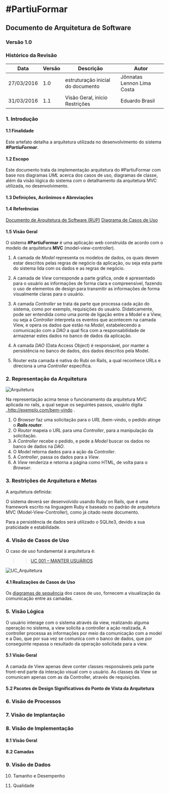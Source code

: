 <h1>#PartiuFormar</h1>

## **Documento de Arquitetura de Software**

### **Versão 1.0**

### Histórico da Revisão
Data|Versão|Descrição|Autor
-----|------|---------|-------
27/03/2016|1.0|estruturação inicial do documento|Jônnatas Lennon Lima Costa
31/03/2016|1.1|Visão Geral, inicio Restrições|Eduardo Brasil 
### 1. Introdução         
#### 1.1 Finalidade    
Este artefato detalha a arquitetura utilizada no desenvolvimento do sistema <strong><em>#PartiuFormar</em></strong>. 

#### 1.2 Escopo 
Este documento trata da implementação arquitetura do #PartiuFormar com base nos diagramas <em>UML</em> acerca dos casos de uso, diagramas de classe, além da visão lógica do sistema com o detalhamento da arquitetura MVC utilizada, no desenvolvimento.

#### 1.3 Definições, Acrônimos e Abreviações     

#### 1.4 Referências     
[Documento de Arquitetura de Software (RUP)](http://www.wthreex.com/rup/process/artifact/ar_sadoc.htm)
[Diagrama de Casos de Uso](https://github.com/vitornere/partiuformar/wiki/Diagrama-de-Casos-de-Uso)

#### 1.5 Visão Geral 

O sistema **#PartiuFormar** é uma aplicação web construída de acordo com o modelo de arquitetura **MVC** (model-view-controller).

1. A camada de _Model_ representa os modelos de dados, os quais devem estar descritos pelas regras de negócio da aplicação, ou seja esta parte do sistema lida com os dados e as regras de negócio.

2. A camada de _View_ corresponde a parte gráfica, onde é apresentado para o usuário as informações de forma clara e compreensível, fazendo o uso de elementos de design para transmitir as informações de forma visualmente claras para o usuário.

3. A camada _Controller_ se trata da parte que processa cada ação do sistema, como por exemplo, requisições do usuário. Didaticamente, pode ser entendida como uma ponte de ligação entre a Model e a View, ou seja a _Controller_ interpreta os eventos que acontecem na camada View, e opera os dados que estão na _Model_, estabelecendo a comunicação com a _DAO_ a qual fica com a responsabilidade de armazenar estes dados no banco de dados da aplicação.

4. A camada _DAO_ (Data Access Object) é responsável, por manter a persistência no banco de dados, dos dados descritos pela Model.

5. Router esta camada é nativa do Rubi on Rails, a qual reconhece URLs e direciona a uma _Controller_ especifica.

### 2. Representação da Arquitetura
![Arquitetura](http://i.imgur.com/BxSbwTs.png)

Na representação acima tense o funcionamento da arquitetura MVC aplicada no rails, a qual segue os seguintes passos, usuário digita _http://exemplo.com/bem-vindo .

1. O _Browser_ faz uma solicitação para o _URL_ /bem-vindo, o pedido atinge o <em><strong>Rails router</strong></em>.
2. O _Router_ mapeia o URL para uma _Controller_, para a manipulação da solicitação.
3. A _Controller_ recebe o pedido, e pede a _Model_ buscar os dados no banco de dados na _DAO_.
4. O _Model_ retorna dados para a ação da _Controller_.
5. A _Controller_, passa os dados para a _View_.
6. A _View_ renderiza e retorna a página como HTML, de volta para o _Browser_.

### 3. Restrições de Arquitetura e Metas 
A arquitetura definida:

O sistema deverá ser desenvolvido usando Ruby on Rails, que é uma framework escrito na linguagem Ruby e baseado no padrão de arquitetura MVC (Model-View-Controller), como já citado neste documento.

Para a persistência de dados será utilizado o SQLite3, devido a sua praticidade e estabilidade.

### 4. Visão de Casos de Uso

O caso de uso fundamental à arquitetura é:

>> [UC 001 – MANTER USUÁRIOS](https://github.com/vitornere/partiuformar/wiki/Especifica%C3%A7%C3%A3o-de-Caso-de-Uso:-Manter-Usu%C3%A1rio#especifica%C3%A7%C3%A3o-de-caso-de-uso-manter-usu%C3%A1rio)

![UC_Arquitetura](http://i.imgur.com/1onQ8e6.jpg)

#### 4.1 Realizações de Casos de Uso

Os [diagramas de sequência](https://github.com/vitornere/partiuformar/wiki/Diagramas-de-Sequ%C3%AAncia-de-Sistema) dos casos de uso, fornecem a visualização da comunicação entre as camadas.
 
### 5. Visão Lógica

O usuário interage com o sistema através da view, realizando alguma operação no sistema, a view solicita a controller a ação realizada, A controller processa as informações por meio da  comunicação com a model e a Dao, que por sua vez se comunica com o banco de dados, que por conseguinte repassa o resultado da operação solicitada para a view.

#### 5.1 Visão Geral    

A camada de View apenas deve conter classes responsáveis pela parte front-end parte da interação visual com o usuário. As classes da View se comunicam apenas com as da Controller, através de requisições.
 
#### 5.2 Pacotes de Design Significativos do Ponto de Vista da Arquitetura     

### 6. Visão de Processos

### 7. Visão de Implantação

### 8. Visão de Implementação
#### 8.1 Visão Geral     
#### 8.2 Camadas 
    
### 9. Visão de Dados 

10. Tamanho e Desempenho               

11. Qualidade   